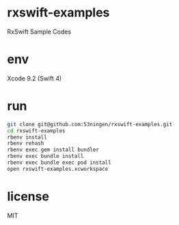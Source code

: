 # rxswift-examples

RxSwift Sample Codes

# env

Xcode 9.2 (Swift 4)

# run

```sh
git clone git@github.com:53ningen/rxswift-examples.git
cd rxswift-examples
rbenv install
rbenv rehash
rbenv exec gem install bundler
rbenv exec bundle install
rbenv exec bundle exec pod install
open rxswift-examples.xcworkspace
```

# license

MIT

